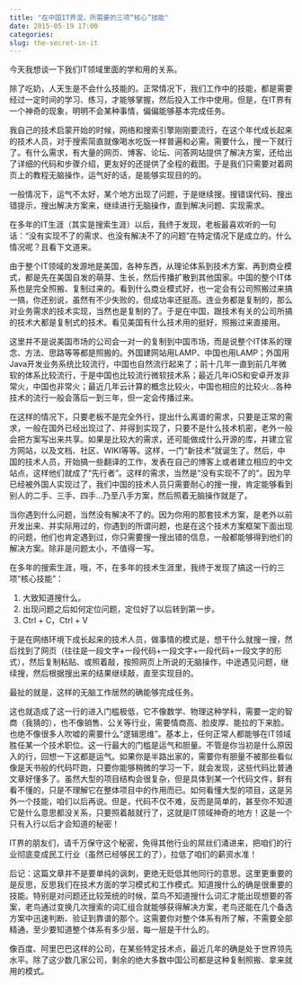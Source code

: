```yaml
---
title: "在中国IT界混，所需要的三项“核心”技能"
date: 2015-05-19 17:00
categories:
slug: the-secret-in-it
---
```

今天我想谈一下我们IT领域里面的学和用的关系。

除了吃奶，人天生是不会什么技能的。正常情况下，我们工作中的技能，都是需要经过一定时间的学习、练习，才能够掌握，然后投入工作中使用。但是，在IT界有一个神奇的现象，明明不会某种事情，偏偏能够基本完成任务。

我自己的技术启蒙开始的时候，网络和搜索引擎刚刚要流行，在这个年代成长起来的技术人员，对于搜索简直就像喝水吃饭一样普遍和必需。需要什么，搜一下就行了。有什么需求，有大量的网页、博客、论坛、问答网站提供了解决方案，还给出了详细的代码和步骤介绍，更友好的还提供了全程的截图。于是我们只需要对着网页上的教程无脑操作，运气好的话，是能够实现目的的。

一般情况下，运气不太好，某个地方出现了问题，于是继续搜。搜错误代码、搜出错提示，搜出解决方案来，继续进行无脑操作，直到解决问题、实现需求。

在多年的IT生涯（其实是搜索生涯）以后，我终于发现，老板最喜欢听的一句话：“没有实现不了的需求、也没有解决不了的问题”在特定情况下是成立的。什么情况呢？且看下文道来。

由于整个IT领域的发源地是美国，各种东西，从理论体系到技术方案、再到商业模式，都是先在美国自发的萌芽、生长，然后传播扩散到其他国家。中国的整个IT体系也是完全照搬、复制过来的。看到什么商业模式好，也一定会有公司照搬过来搞一搞，你还别说，虽然有不少失败的，但成功率还挺高。连业务都是复制的，那么对业务需求的技术实现，当然也是复制的了。于是在中国，跟技术有关的公司所搞的技术大都是复制式的技术。看见美国有什么技术用的挺好，照搬过来直接用。

这里并不是说美国市场的公司会一对一的复制到中国市场，而是说整个IT体系的理念、方法、思路等等都是照搬的。外国建网站用LAMP、中国也用LAMP；外国用Java开发业务系统比较流行，中国也自然流行起来了；前十几年一直到前几年微软的体系比较流行，于是中国也比较流行微软技术系；最近几年iOS和安卓开发非常火，中国也非常火；最近几年云计算的概念比较火，中国也相应的比较火...各种技术的流行一般会落后一到三年，但一定会传播过来。

在这样的情况下，只要老板不是完全外行，提出什么离谱的需求，只要是正常的需求，一般在国外已经出现过了、并得到实现了，只要不是什么技术机密，老外一般会把方案写出来共享。如果是比较大的需求，还可能做成什么开源的库，并建立官方网站，以及文档、社区、WIKI等等。这样，一门“新技术”就诞生了。然后，中国的技术人员，开始搞一些翻译的工作，发表在自己的博客上或者建立相应的中文站点，这样他们就成了“先行者”。这样的需求，当然是“没有实现不了的”。因为早已经被外国人实现过了，我们中国的技术人员只需要耐心的搜一搜，肯定能够看到别人的二手、三手、四手...乃至八手方案，然后照着无脑操作就是了。

当你遇到什么问题，当然没有解决不了的。因为你用的那套技术方案，是老外以前开发出来、并实际用过的，你遇到的所谓问题，也是在这个技术方案框架下面出现的问题，他们也肯定遇到过，你只需要搜一搜出错的信息，一般都能够得到他们的解决方案。除非是问题太小，不值得一写。

在多年的搜索生涯，哦，不，在多年的技术生涯里，我终于发现了搞这一行的三项“核心技能”：

1. 大致知道搜什么。
2. 出现问题之后如何定位问题，定位好了以后转到第一步。
3. Ctrl + C，Ctrl + V

于是在网络环境下成长起来的技术人员，做事情的模式是，想干什么就搜一搜，然后找到了网页（往往是一段文字+一段代码+一段文字+一段代码+一段文字的形式），然后复制粘贴、或照着敲，按照网页上所说的无脑操作，中途遇见问题，继续搜，然后根据搜出来的结果继续敲，直至实现目的。

最扯的就是，这样的无脑工作居然的确能够完成任务。

这也就造成了这一行的进入门槛极低，它不像数学、物理这种学科，需要一定的智商（我猜的），也不像销售、公关等行业，需要情商高、脸皮厚、能拉的下来脸。也绝不像很多人吹嘘的需要什么“逻辑思维”。基本上，任何正常人都能够在IT领域胜任某一个技术职位。这一行最大的门槛是运气和胆量。不管是你当初是什么原因入的行，回想一下这都是运气。如果你是半路出家的，需要你有胆量不被那些看似像是天书般的代码吓跑，只要你能够稍微的学习一下，就会发现，这些代码比普通文章好懂多了。虽然大型的项目结构会很复杂，但是具体到某一个代码文件，鲜有看不懂的，只是不理解它在整体项目中的作用而已。如何看懂大型的项目，这是另外一个技能，咱们以后再说。但是，代码不仅不难，反而是简单的，甚至你不知道它是什么意思都没关系，只要照着敲就行了，这就是IT领域神奇的地方！这是一个只有入行以后才会知道的秘密！

IT界的朋友们，请千万保守这个秘密，免得其他行业的屌丝们涌进来，把咱们的行业彻底变成民工行业（虽然已经够民工的了），拉低了咱们的薪资水准！

后记：这篇文章并不是要单纯的讽刺，更绝无贬低其他同行的意思。这里更重要的是反思，反思我们在技术方面的学习模式和工作模式。知道搜什么的确是很重要的技能。特别是对问题还比较笼统的时候，菜鸟不知道搜什么词汇才能出现想要的答案，老鸟通过变换几次搜索的词汇组合就能够获得解决方案，老鸟还能在几个备选方案中迅速判断、验证到靠谱的那个。这需要你对整个体系有所了解，不需要全部精通，至少要知道整个体系有多少层，每一层是干什么的。

像百度、阿里巴巴这样的公司，在某些特定技术点，最近几年的确是处于世界领先水平。除了这少数几家公司，剩余的绝大多数中国公司都是这种复制照搬、拿来就用的模式。